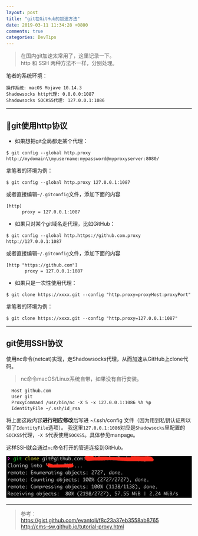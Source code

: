```yaml
---
layout: post
title: "git在GitHub的加速方法"
date: 2019-03-11 11:34:28 +0800
comments: true
categories: DevTips
---
```




> 在国内git加速太常用了，这里记录一下。<br>http 和 SSH 两种方法不一样，分别处理。


笔者的系统环境：

```
操作系统: macOS Mojave 10.14.3
Shadowsocks http代理: 0.0.0.0:1087
Shadowsocks SOCKS5代理: 127.0.0.1:1086
```

---

## git使用http协议

* 如果想把git全局都走某个代理：


```shell
$ git config --global http.proxy http://mydomain\\myusername:mypassword@myproxyserver:8080/
```

拿笔者的环境为例：

```shell
$ git config --global http.proxy 127.0.0.1:1087
```

或者直接编辑`~/.gitconfig`文件，添加下面的内容

```
[http]
      proxy = 127.0.0.1:1087
```

* 如果只对某个git域名走代理，比如GitHub：

```shell
$ git config --global http.https://github.com.proxy http://127.0.0.1:1087
```

或者直接编辑`~/.gitconfig`文件，添加下面的内容

```
[http "https://github.com"]
       proxy = 127.0.0.1:1087
```

* 如果只是一次性使用代理：

```shell
$ git clone https://xxxx.git --config "http.proxy=proxyHost:proxyPort"
```

拿笔者的环境为例：

```shell
$ git clone https://xxxx.git --config "http.proxy=127.0.0.1:1087"
```


---

## git使用SSH协议

使用nc命令(netcat)实现，走Shadowsocks代理，从而加速从GitHub上clone代码。

> nc命令macOS/Linux系统自带，如果没有自行安装。


```
  Host github.com
  User git
  ProxyCommand /usr/bin/nc -X 5 -x 127.0.0.1:1086 %h %p
  IdentityFile ~/.ssh/id_rsa
```

将上面这段内容**进行相应修改**后写进 ~/.ssh/config 文件（因为用到私钥认证所以带了`IdentityFile`选项）。
我这里`127.0.0.1:1086`对应是`Shadowsocks`里配置的`SOCKS5`代理，`-X 5`代表使用`SOCKS5`。具体参见manpage。

这样SSH就会通过`nc`命令打开的管道连接到GitHub。


![](/images/77EC39D7-FCD8-44D8-ACD3-AC8FDACEB928.jpg)

---

> 参考：<br>https://gist.github.com/evantoli/f8c23a37eb3558ab8765<br>http://cms-sw.github.io/tutorial-proxy.html


